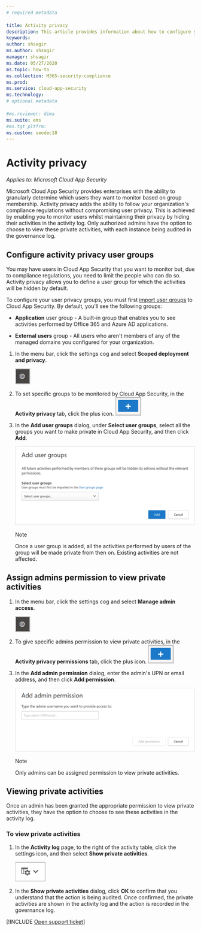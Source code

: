 ```yaml
---
# required metadata

title: Activity privacy
description: This article provides information about how to configure your activity monitoring to comply with your user privacy policy.
keywords:
author: shsagir
ms.author: shsagir
manager: shsagir
ms.date: 05/27/2020
ms.topic: how-to
ms.collection: M365-security-compliance
ms.prod:
ms.service: cloud-app-security
ms.technology:
# optional metadata

#ms.reviewer: dima
ms.suite: ems
#ms.tgt_pltfrm:
ms.custom: seodec18
---
```

# Activity privacy

*Applies to: Microsoft Cloud App Security*

Microsoft Cloud App Security provides enterprises with the ability to granularly determine which users they want to monitor based on group membership. Activity privacy adds the ability to follow your organization's compliance regulations without compromising user privacy. This is achieved by enabling you to monitor users whilst maintaining their privacy by hiding their activities in the activity log. Only authorized admins have the option to choose to view these private activities, with each instance being audited in the governance log.

## Configure activity privacy user groups

You may have users in Cloud App Security that you want to monitor but, due to compliance regulations, you need to limit the people who can do so. Activity privacy allows you to define a user group for which the activities will be hidden by default.

To configure your user privacy groups, you must first [import user groups](user-groups.md) to Cloud App Security. By default, you'll see the following groups:

- **Application** user group -  A built-in group that enables you to see activities performed by Office 365 and Azure AD applications.

- **External users** group - All users who aren't members of any of the managed domains you configured for your organization.

1. In the menu bar, click the settings cog and select **Scoped deployment and privacy**.

    ![settings icon](media/settings-icon.png)

1. To set specific groups to be monitored by Cloud App Security, in the **Activity privacy** tab, click the plus icon.
    ![icon](media/plus-icon.png)

1. In the **Add user groups** dialog, under **Select user groups**, select all the groups you want to make private in Cloud App Security, and then click **Add**.

    ![Screenshot showing the add user groups dialog box](media/activity-privacy-add-user-groups.png)

    > [!NOTE]
    > Once a user group is added, all the activities performed by users of the group will be made private from then on. Existing activities are not affected.

## Assign admins permission to view private activities

1. In the menu bar, click the settings cog and select **Manage admin access**.

    ![settings icon](media/settings-icon.png)

1. To give specific admins permission to view private activities, in the **Activity privacy permissions** tab, click the plus icon.
    ![icon](media/plus-icon.png)

1. In the **Add admin permission** dialog, enter the admin's UPN or email address, and then click **Add permission**.

    ![Screenshot showing the add admin permission dialog box](media/activity-privacy-add-admin-permission.png)

    > [!NOTE]
    > Only admins can be assigned permission to view private activities.

## Viewing private activities

Once an admin has been granted the appropriate permission to view private activities, they have the option to choose to see these activities in the activity log.

### To view private activities

1. In the **Activity log** page, to the right of the activity table, click the settings icon, and then select **Show private activities**.

    ![Screenshot showing the activity log settings icon](media/activity-privacy-view-settings-icon.png)

1. In the **Show private activities** dialog, click **OK** to confirm that you understand that the action is being audited. Once confirmed, the private activities are shown in the activity log and the action is recorded in the governance log.

[!INCLUDE [Open support ticket](includes/support.md)]
